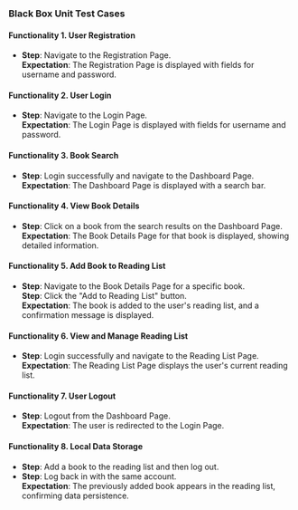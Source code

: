### Black Box Unit Test Cases  

#### Functionality 1. User Registration
- **Step**: Navigate to the Registration Page.  
  **Expectation**: The Registration Page is displayed with fields for username and password.  

#### Functionality 2. User Login
- **Step**: Navigate to the Login Page.  
  **Expectation**: The Login Page is displayed with fields for username and password.   

#### Functionality 3. Book Search
- **Step**: Login successfully and navigate to the Dashboard Page.  
  **Expectation**: The Dashboard Page is displayed with a search bar.  

#### Functionality 4. View Book Details
- **Step**: Click on a book from the search results on the Dashboard Page.  
  **Expectation**: The Book Details Page for that book is displayed, showing detailed information.  

#### Functionality 5. Add Book to Reading List
- **Step**: Navigate to the Book Details Page for a specific book.  
  **Step**: Click the "Add to Reading List" button.  
  **Expectation**: The book is added to the user's reading list, and a confirmation message is displayed.  

#### Functionality 6. View and Manage Reading List
- **Step**: Login successfully and navigate to the Reading List Page.  
  **Expectation**: The Reading List Page displays the user's current reading list.  
  

#### Functionality 7. User Logout
- **Step**: Logout from the Dashboard Page.  
  **Expectation**: The user is redirected to the Login Page.   

#### Functionality 8. Local Data Storage
- **Step**: Add a book to the reading list and then log out.  
- **Step**: Log back in with the same account.  
  **Expectation**: The previously added book appears in the reading list, confirming data persistence.  